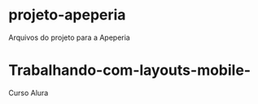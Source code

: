# projeto-apeperia
Arquivos do projeto para a Apeperia
# Trabalhando-com-layouts-mobile-
Curso Alura
